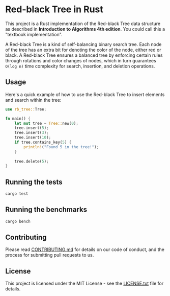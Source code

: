 # Red-black Tree in Rust

This project is a Rust implementation of the Red-black Tree
data structure as described in __Introduction to Algorithms 4th edition__. 
You could call this a "textbook implementation". 

A Red-black Tree is a kind of self-balancing binary search tree.
Each node of the tree has an extra bit for denoting the color 
of the node, either red or black. A Red-black Tree ensures a 
balanced tree by enforcing certain rules through rotations and
color changes of nodes, which in turn guarantees `O(log n)` time
complexity for search, insertion, and deletion operations.

## Usage
Here's a quick example of how to use the Red-black Tree to 
insert elements and search within the tree:

```rust
use rb_tree::Tree;

fn main() {
    let mut tree = Tree::new(0); 
    tree.insert(5);
    tree.insert(3);
    tree.insert(10);
    if tree.contains_key(5) {
        println!("Found 5 in the tree!");
    }
    
    tree.delete(5);
}
```

## Running the tests

```bash
cargo test
```

## Running the benchmarks

```bash
cargo bench
```

## Contributing

Please read [CONTRIBUTING.md](CONTRIBUTING.MD) for details on our code of conduct, and the process for submitting pull requests to us.

## License
This project is licensed under the MIT License - see the [LICENSE.txt](LICENSE.txt) file for details.
